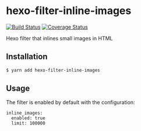 # hexo-filter-inline-images
[![Build Status](https://travis-ci.org/stephencroberts/hexo-filter-inline-images.svg?branch=master)](https://travis-ci.org/stephencroberts/hexo-filter-inline-images)
[![Coverage Status](https://coveralls.io/repos/github/stephencroberts/hexo-filter-inline-images/badge.svg?branch=master)](https://coveralls.io/github/stephencroberts/hexo-filter-inline-images?branch=master)

Hexo filter that inlines small images in HTML

## Installation

```bash
$ yarn add hexo-filter-inline-images
```

## Usage

The filter is enabled by default with the configuration:

```
inline_images:
  enabled: true
  limit: 100000
```

